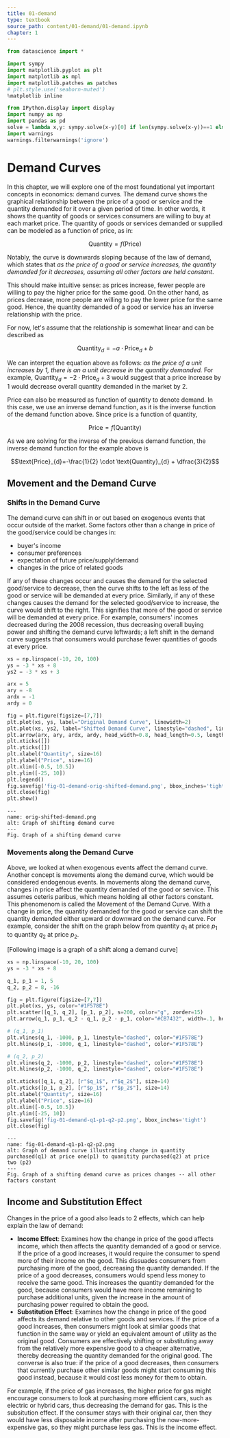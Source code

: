 ```yaml
---
title: 01-demand
type: textbook
source_path: content/01-demand/01-demand.ipynb
chapter: 1
---
```


```python
from datascience import *

import sympy
import matplotlib.pyplot as plt
import matplotlib as mpl
import matplotlib.patches as patches
# plt.style.use('seaborn-muted')
%matplotlib inline

from IPython.display import display
import numpy as np
import pandas as pd
solve = lambda x,y: sympy.solve(x-y)[0] if len(sympy.solve(x-y))==1 else "Not Single Solution"
import warnings
warnings.filterwarnings('ignore')
```

# Demand Curves

In this chapter, we will explore one of the most foundational yet important concepts in economics: demand curves. The demand curve shows the graphical relationship between the price of a good or service and the quantity demanded for it over a given period of time. 
In other words, it shows the quantity of goods or services consumers are willing to buy at each market price. 
The quantity of goods or services demanded or supplied can be modeled as a function of price, as in:  

$$\text{Quantity} = f(\text{Price})$$

Notably, the curve is downwards sloping because of the law of demand, which states that *as the price of a good or service increases, the quantity demanded for it decreases, assuming all other factors are held constant*. 

This should make intuitive sense: as prices increase, fewer people are willing to pay the higher price for the same good. On the other hand, as prices decrease, more people are willing to pay the lower price for the same good. Hence, the quantity demanded of a good or service has an inverse relationship with the price. 

For now, let's assume that the relationship is somewhat linear and can be described as 

$$\text{Quantity}_{d}=-a \cdot \text{Price}_{d} + b$$

We can interpret the equation above as follows: *as the price of a unit increases by 1, there is an $a$ unit decrease in the quantity demanded.* For example, $\text{Quantity}_{d}=-2 \cdot \text{Price}_{d} + 3$ would suggest that a price increase by 1 would decrease overall quantity demanded in the market by 2. 

Price can also be measured as function of quantity to denote demand. In this case, we use an inverse demand function, as it is the inverse function of the demand function above. Since price is a function of quantity, 

$$\text{Price} = f(\text{Quantity})$$

As we are solving for the inverse of the previous demand function, the inverse demand function for the example above is 

$$\text{Price}_{d}=-\frac{1}{2} \cdot \text{Quantity}_{d} + \dfrac{3}{2}$$

## Movement and the Demand Curve

### Shifts in the Demand Curve
The demand curve can shift in or out based on exogenous events that occur outside of the market. 
Some factors other than a change in price of the good/service could be changes in:

*  buyer's income
*  consumer preferences
*  expectation of future price/supply/demand
*  changes in the price of related goods

If any of these changes occur and causes the demand for the selected good/service to decrease, then the curve shifts to the left as less of the good or service will be demanded at every price. Similarly, if any of these changes causes the demand for the selected good/service to increase, the curve would shift to the right. This signifies that more of the good or service will be demanded at every price. For example, consumers' incomes decreased during the 2008 recession, thus decreasing overall buying power and shifting the demand curve leftwards; a left shift in the demand curve suggests that consumers would purchase fewer quantities of goods at every price.

```python
xs = np.linspace(-10, 20, 100)
ys = -3 * xs + 8
ys2 = -3 * xs + 3

arx = 5
ary = -8
ardx = -1
ardy = 0

fig = plt.figure(figsize=[7,7])
plt.plot(xs, ys, label="Original Demand Curve", linewidth=2)
plt.plot(xs, ys2, label="Shifted Demand Curve", linestyle="dashed", linewidth=2, color="#049348")
plt.arrow(arx, ary, ardx, ardy, head_width=0.8, head_length=0.5, length_includes_head=True)
plt.xticks([])
plt.yticks([])
plt.xlabel("Quantity", size=16)
plt.ylabel("Price", size=16)
plt.xlim([-0.5, 10.5])
plt.ylim([-25, 10])
plt.legend()
fig.savefig('fig-01-demand-orig-shifted-demand.png', bbox_inches='tight')
plt.close(fig)
plt.show()
```

```{figure} fig-01-demand-orig-shifted-demand.png
---
name: orig-shifted-demand.png
alt: Graph of shifting demand curve
---
Fig. Graph of a shifting demand curve
```

### Movements along the Demand Curve

Above, we looked at when exogenous events affect the demand curve. Another concept is movements along the demand curve, which would be considered endogenous events. In movements along the demand curve, changes in price affect the quantity demanded of the good or service. This assumes ceteris paribus, which means holding all other factors constant. This phenomenom is called the Movement of the Demand Curve. With a change in price, the quantity demanded for the good or service can shift the quantity demanded either upward or downward on the demand curve. For example, consider the shift on the graph below from quantity $q_1$ at price $p_1$ to quantity $q_2$ at price $p_2$.

[Following image is a graph of a shift along a demand curve]

```python
xs = np.linspace(-10, 20, 100)
ys = -3 * xs + 8

q_1, p_1 = 1, 5
q_2, p_2 = 8, -16

fig = plt.figure(figsize=[7,7])
plt.plot(xs, ys, color="#1F578E")
plt.scatter([q_1, q_2], [p_1, p_2], s=200, color="g", zorder=15)
plt.arrow(q_1, p_1, q_2 - q_1, p_2 - p_1, color="#CB7432", width=.1, head_length=1.5, head_width=0.5, length_includes_head=True, zorder=-1)

# (q_1, p_1)
plt.vlines(q_1, -1000, p_1, linestyle="dashed", color="#1F578E")
plt.hlines(p_1, -1000, q_1, linestyle="dashed", color="#1F578E")

# (q_2, p_2)
plt.vlines(q_2, -1000, p_2, linestyle="dashed", color="#1F578E")
plt.hlines(p_2, -1000, q_2, linestyle="dashed", color="#1F578E")

plt.xticks([q_1, q_2], [r"$q_1$", r"$q_2$"], size=14)
plt.yticks([p_1, p_2], [r"$p_1$", r"$p_2$"], size=14)
plt.xlabel("Quantity", size=16)
plt.ylabel("Price", size=16)
plt.xlim([-0.5, 10.5])
plt.ylim([-25, 10])
fig.savefig('fig-01-demand-q1-p1-q2-p2.png', bbox_inches='tight')
plt.close(fig)
```

```{figure} fig-01-demand-q1-p1-q2-p2.png
---
name: fig-01-demand-q1-p1-q2-p2.png
alt: Graph of demand curve illustrating change in quantity purchased(q1) at price one(p1) to quanitity purchased(q2) at price  two (p2)
---
Fig. Graph of a shifting demand curve as prices changes -- all other factors constant
```

## Income and Substitution Effect

Changes in the price of a good also leads to 2 effects, which can help explain the law of demand:

- **Income Effect**: Examines how the change in price of the good affects income, which then affects the quantity demanded of a good or service. If the price of a good increases, it would require the consumer to spend more of their income on the good. This dissuades consumers from purchasing more of the good, decreasing the quantity demanded. If the price of a good decreases, consumers would spend less money to receive the same good. This increases the quantity demanded for the good, because consumers would have more income remaining to purchase additional units, given the increase in the amount of purchasing power required to obtain the good.
- **Substitution Effect**: Examines how the change in price of the good affects its demand relative to other goods and services. If the price of a good increases, then consumers might look at similar goods that function in the same way or yield an equivalent amount of utility as the original good. Consumers are effectively shifting or substituting away from the relatively more expensive good to a cheaper alternative, thereby decreasing the quantity demanded for the original good. The converse is also true: if the price of a good decreases, then consumers that currently purchase other similar goods might start consuming this good instead, because it would cost less money for them to obtain.


For example, if the price of gas increases, the higher price for gas might encourage consumers to look at purchasing more efficient cars, such as electric or hybrid cars, thus decreasing the demand for gas. This is the subsitution effect. If the consumer stays with their original car, then they would have less disposable income after purchasing the now-more-expensive gas, so they might purchase less gas. This is the income effect.

